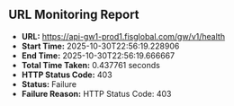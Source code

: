 ## URL Monitoring Report

- **URL:** https://api-gw1-prod1.fisglobal.com/gw/v1/health
- **Start Time:** 2025-10-30T22:56:19.228906
- **End Time:** 2025-10-30T22:56:19.666667
- **Total Time Taken:** 0.437761 seconds
- **HTTP Status Code:** 403
- **Status:** Failure
- **Failure Reason:** HTTP Status Code: 403
